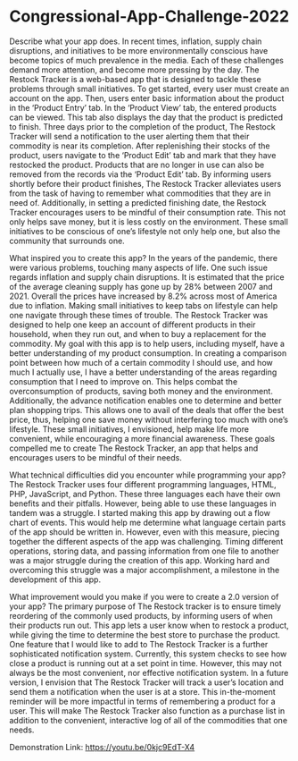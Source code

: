 # Congressional-App-Challenge-2022
Describe what your app does.
In recent times, inflation, supply chain disruptions, and initiatives to be more environmentally conscious have become topics of much prevalence in the media. 
Each of these challenges demand more attention, and become more pressing by the day. 
The Restock Tracker is a web-based app that is designed to tackle these problems through small initiatives. 
To get started, every user must create an account on the app. 
Then, users enter basic information about the product in the ‘Product Entry’ tab. 
In the ‘Product View’ tab, the entered products can be viewed. 
This tab also displays the day that the product is predicted to finish. 
Three days prior to the completion of the product, The Restock Tracker will send a notification to the user alerting them that their commodity is near its completion. 
After replenishing their stocks of the product, users navigate to the ‘Product Edit’ tab and mark that they have restocked the product. 
Products that are no longer in use can also be removed from the records via the ‘Product Edit’ tab. 
By informing users shortly before their product finishes, The Restock Tracker alleviates users from the task of having to remember what commodities that they are in need of. 
Additionally, in setting a predicted finishing date, the Restock Tracker encourages users to be mindful of their consumption rate. 
This not only helps save money, but it is less costly on the environment. These small initiatives to be conscious of one’s lifestyle not only help one, but also the community that surrounds one.  





What inspired you to create this app?
In the years of the pandemic, there were various problems, touching many aspects of life. 
One such issue regards inflation and supply chain disruptions. 
It is estimated that the price of the average cleaning supply has gone up by 28% between 2007 and 2021. 
Overall the prices have increased by 8.2% across most of America due to inflation. 
Making small initiatives to keep tabs on lifestyle can help one navigate through these times of trouble. 
The Restock Tracker was designed to help one keep an account of different products in their household, when they run out, and when to buy a replacement for the commodity. 
My goal with this app is to help users, including myself, have a better understanding of my product consumption. 
In creating a comparison point between how much of a certain commodity I should use, and how much I actually use, I have a better understanding of the areas regarding consumption that I need to improve on. 
This helps combat the overconsumption of products, saving both money and the environment. 
Additionally, the advance notification enables one to determine and better plan shopping trips. 
This allows one to avail of the deals that offer the best price, thus, helping one save money without interfering too much with one’s lifestyle. 
These small initiatives, I envisioned, help make life more convenient, while encouraging a more financial awareness. 
These goals compelled me to create The Restock Tracker, an app that helps and encourages users to be mindful of their needs.

What technical difficulties did you encounter while programming your app?
The Restock Tracker uses four different programming languages, HTML, PHP, JavaScript, and Python. 
These three languages each have their own benefits and their pitfalls. 
However, being able to use these languages in tandem was a struggle. 
I started making this app by drawing out a flow chart of events. 
This would help me determine what language certain parts of the app should be written in. 
However, even with this measure, piecing together the different aspects of the app was challenging. 
Timing different operations, storing data, and passing information from one file to another was a major struggle during the creation of this app. 
Working hard and overcoming this struggle was a major accomplishment, a milestone in the development of this app. 


What improvement would you make if you were to create a 2.0 version of your app?
The primary purpose of The Restock tracker is to ensure timely reordering of the commonly used products, by informing users of when their products run out. 
This app lets a user know when to restock a product, while giving the time to determine the best store to purchase the product. 
One feature that I would like to add to The Restock Tracker is a further sophisticated notification system. 
Currently, this system checks to see how close a product is running out at a set point in time. 
However, this may not always be the most convenient, nor effective notification system. 
In a future version, I envision that The Restock Tracker will track a user’s location and send them a notification when the user is at a store. 
This in-the-moment reminder will be more impactful in terms of remembering a product for a user.
This will make The Restock Tracker also function as a purchase list in addition to the convenient, interactive log of all of the commodities that one needs. 

Demonstration Link:
https://youtu.be/0kjc9EdT-X4

